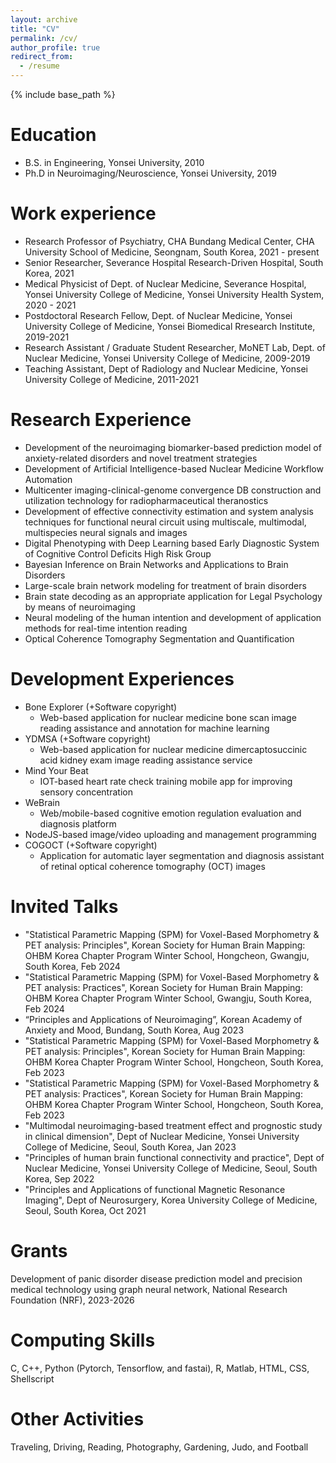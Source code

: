 ```yaml
---
layout: archive
title: "CV"
permalink: /cv/
author_profile: true
redirect_from:
  - /resume
---
```


{% include base_path %}


Education
======
* B.S. in Engineering, Yonsei University, 2010
* Ph.D in Neuroimaging/Neuroscience, Yonsei University, 2019


Work experience
======
* Research Professor of Psychiatry, CHA Bundang Medical Center, CHA University School of Medicine, Seongnam, South Korea, 2021 - present
* Senior Researcher, Severance Hospital Research-Driven Hospital, South Korea, 2021
* Medical Physicist of Dept. of Nuclear Medicine, Severance Hospital, Yonsei University College of Medicine, Yonsei University Health System, 2020 - 2021
* Postdoctoral Research Fellow, Dept. of Nuclear Medicine, Yonsei University College of Medicine, Yonsei Biomedical Rresearch Institute, 2019-2021
* Research Assistant / Graduate Student Researcher, MoNET Lab, Dept. of Nuclear Medicine, Yonsei University College of Medicine, 2009-2019
* Teaching Assistant, Dept of Radiology and Nuclear Medicine, Yonsei University College of Medicine, 2011-2021
  

Research Experience
======
* Development of the neuroimaging biomarker-based prediction model of anxiety-related disorders and novel treatment strategies
* Development of Artificial Intelligence-based Nuclear Medicine Workflow Automation
* Multicenter imaging-clinical-genome convergence DB construction and utilization technology for radiopharmaceutical theranostics
* Development of effective connectivity estimation and system analysis techniques for functional neural circuit using multiscale, multimodal, multispecies neural signals and images
* Digital Phenotyping with Deep Learning based Early Diagnostic System of Cognitive Control Deficits High Risk Group
* Bayesian Inference on Brain Networks and Applications to Brain Disorders
* Large-scale brain network modeling for treatment of brain disorders
* Brain state decoding as an appropriate application for Legal Psychology by means of neuroimaging
* Neural modeling of the human intention and development of application methods for real-time intention reading
* Optical Coherence Tomography Segmentation and Quantification


Development Experiences
======
* Bone Explorer (+Software copyright)
  * Web-based application for nuclear medicine bone scan image reading assistance and annotation for machine learning 
* YDMSA (+Software copyright)
  * Web-based application for nuclear medicine dimercaptosuccinic acid kidney exam image reading assistance service
* Mind Your Beat
  * IOT-based heart rate check training mobile app for improving sensory concentration
* WeBrain
  * Web/mobile-based cognitive emotion regulation evaluation and diagnosis platform
* NodeJS-based image/video uploading and management programming
* COGOCT (+Software copyright)
  * Application for automatic layer segmentation and diagnosis assistant of retinal optical coherence tomography (OCT) images


Invited Talks
======
* "Statistical Parametric Mapping (SPM) for Voxel-Based Morphometry & PET analysis: Principles", Korean Society for Human Brain Mapping: OHBM Korea Chapter Program Winter School, Hongcheon, Gwangju, South Korea, Feb 2024
* "Statistical Parametric Mapping (SPM) for Voxel-Based Morphometry & PET analysis: Practices", Korean Society for Human Brain Mapping: OHBM Korea Chapter Program Winter School, Gwangju, South Korea, Feb 2024
* “Principles and Applications of Neuroimaging”, Korean Academy of Anxiety and Mood, Bundang, South Korea, Aug 2023
* "Statistical Parametric Mapping (SPM) for Voxel-Based Morphometry & PET analysis: Principles", Korean Society for Human Brain Mapping: OHBM Korea Chapter Program Winter School, Hongcheon, South Korea, Feb 2023
* "Statistical Parametric Mapping (SPM) for Voxel-Based Morphometry & PET analysis: Practices", Korean Society for Human Brain Mapping: OHBM Korea Chapter Program Winter School, Hongcheon, South Korea, Feb 2023
* "Multimodal neuroimaging-based treatment effect and prognostic study in clinical dimension", Dept of Nuclear Medicine, Yonsei University College of Medicine, Seoul, South Korea, Jan 2023
* "Principles of human brain functional connectivity and practice", Dept of Nuclear Medicine, Yonsei University College of Medicine, Seoul, South Korea, Sep 2022
* "Principles and Applications of functional Magnetic Resonance Imaging", Dept of Neurosurgery, Korea University College of Medicine, Seoul, South Korea, Oct 2021
  
Grants
======
Development of panic disorder disease prediction model and precision medical technology using graph neural network, National Research Foundation (NRF), 2023-2026
  
Computing Skills
======
C, C++, Python (Pytorch, Tensorflow, and fastai), R, Matlab, HTML, CSS, Shellscript
  
    
  
Other Activities
======
Traveling, Driving, Reading, Photography, Gardening, Judo, and Football
